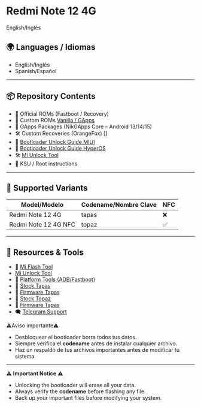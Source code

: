 # Redmi Note 12 4G

English/Inglés
## 🌍 Languages / Idiomas
- English/Inglés
- Spanish/Español

---

## 📦 Repository Contents

- 🔄 Official ROMs (Fastboot / Recovery)
- 📲 Custom ROMs [Vanilla / GApps](https://t.me/RedmiNote12Indonesia_ch)
- 🧩 GApps Packages (NikGApps Core – Android 13/14/15)
- 🛠️ Custom Recoveries (OrangeFox)  []
- 🧱 [Bootloader Unlock Guide MIUI]()
- 🧱 [Bootloader Unlock Guide HyperOS](https://xiaomiui.net/how-unlock-bootloader-xiaomi-hyperos-53493/)
- 🛠️ [Mi Unlock Tool](https://en.miui.com/unlock/download_en.html)
- 🔧 KSU / Root instructions

---

## 📱 Supported Variants

| Model/Modelo           | Codename/Nombre Clave | NFC |
|------------------------|----------|-----|
| Redmi Note 12 4G       |   tapas  |  ❌  |
| Redmi Note 12 4G NFC   |   topaz  |  ✅  |

---

## 🔗 Resources & Tools

- 📎 [Mi Flash Tool](https://xiaomiflashtool.com)
- [Mi Unlock Tool](https://en.miui.com/unlock/download_en.html)
- 📎 [Platform Tools (ADB/Fastboot)](https://developer.android.com/studio/releases/platform-tools)
- 📎 [Stock Tapas](https://mifirm.net/model/tapas.ttt#global)
- 📎 [Firmware Tapas](https://xmfirmwareupdater.com/archive/firmware/tapas/)
- 📎 [Stock Topaz](https://mifirm.net/model/topaz.ttt#global)
- 📎 [Firmware Tapas](https://xmfirmwareupdater.com/archive/firmware/topaz/)
- 🗨️ [Telegram Support](https://t.me/RedmiNote124GNFC)


⚠️Aviso importante⚠️
- Desbloquear el bootloader borra todos tus datos.
- Siempre verifica el **codename** antes de instalar cualquier archivo.
- Haz un respaldo de tus archivos importantes antes de modificar tu sistema.

---

⚠️ **Important Notice** ⚠️

* Unlocking the bootloader will erase all your data.
* Always verify the **codename** before flashing any file.
* Back up your important files before modifying your system.

